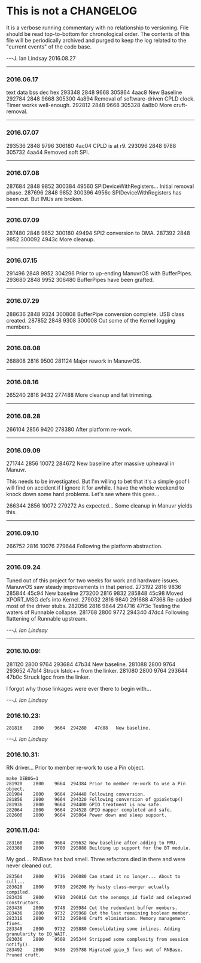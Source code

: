 # This is not a CHANGELOG
It is a verbose running commentary with no relationship to versioning.
File should be read top-to-bottom for chronological order.
The contents of this file will be periodically archived and purged to keep the log related to the "current events" of the code base.

---J. Ian Lindsay 2016.08.27

------

### 2016.06.17

   text    data     bss     dec     hex
 293348    2848    9668  305864   4aac8 New Baseline
 292784    2848    9668  305300   4a894 Removal of software-driven CPLD clock. Timer works well-enough.
 292812    2848    9668  305328   4a8b0 More cruft-removal.

------

### 2016.07.07
 293536    2848    9796  306180   4ac04 CPLD is at r9.
 293096    2848    9788  305732   4aa44 Removed soft SPI.

------

### 2016.07.08
 287684    2848    9852  300384   49560 SPIDeviceWithRegisters... Initial removal phase.
 287696    2848    9852  300396   4956c SPIDeviceWithRegisters has been cut. But IMUs are broken.

------

### 2016.07.09
 287480    2848    9852  300180   49494 SPI2 conversion to DMA.
 287392    2848    9852  300092   4943c More cleanup.

------

### 2016.07.15
 291496    2848    9952  304296   Prior to up-ending ManuvrOS with BufferPipes.
 293680    2848    9952  306480   BufferPipes have been grafted.

------

### 2016.07.29
 288636    2848    9324  300808   BufferPipe conversion complete. USB class created.
 287852    2848    9308  300008   Cut some of the Kernel logging members.

------

### 2016.08.08
 268808    2816    9500  281124   Major rework in ManuvrOS.

------

### 2016.08.16
 265240    2816    9432  277488   More cleanup and fat trimming.

------

### 2016.08.28
 266104    2856    9420  278380   After platform re-work.

------

### 2016.09.09
 271744    2856   10072  284672   New baseline after massive upheaval in Manuvr.

This needs to be investigated. But I'm willing to bet that it's a simple goof I will find on accident if I ignore it for awhile. I have the whole weekend to knock down some hard problems. Let's see where this goes...

 266344    2856   10072  279272   As expected... Some cleanup in Manuvr yields this.

------

### 2016.09.10
   266752    2816   10076  279644   Following the platform abstraction.

------

### 2016.09.24
Tuned out of this project for two weeks for work and hardware issues. ManuvrOS
  saw steady improvements in that period.
  273192    2816    9836  285844   45c94   New baseline
  273200    2816    9832  285848   45c98   Moved XPORT_MSG defs into Kernel.
  279032    2816    9840  291688   47368   Re-added most of the driver stubs.
  282056    2816    9844  294716   47f3c   Testing the waters of Runnable collapse.
  281768    2800    9772  294340   47dc4   Following flattening of Runnable upstream.

_---J. Ian Lindsay_

------

### 2016.10.09:
  281120    2800    9764  293684   47b34   New baseline.
  281088    2800    9764  293652   47b14   Struck lstdc++ from the linker.
  281080    2800    9764  293644   47b0c   Struck lgcc from the linker.

I forgot why those linkages were ever there to begin with...

_---J. Ian Lindsay_


### 2016.10.23:

    281816    2800    9664  294280   47d88   New baseline.

_---J. Ian Lindsay_


### 2016.10.31:

RN driver... Prior to member re-work to use a Pin object.

    make DEBUG=1
    281920    2800    9664  294384 Prior to member re-work to use a Pin object.
    281984    2800    9664  294448 Following conversion.
    281856    2800    9664  294320 Following conversion of gpioSetup()
    281936    2800    9664  294400 GPIO treatment is now safe.
    282064    2800    9664  294528 GPIO mapper completed and safe.
    282600    2800    9664  295064 Power down and sleep support.

### 2016.11.04:

    283168    2800    9664  295632 New baseline after adding to PMU.
    283388    2800    9700  295888 Building up support for the BT module.

My god.... RNBase has bad smell. Three refactors died in there and were never cleaned out.

    283564    2800    9716  296080 Can stand it no longer... About to cull...
    283628    2800    9780  296208 My hasty class-merger actually compiled.
    283436    2800    9780  296016 Cut the xenomgs_id field and delegated constructors.
    283436    2800    9748  295984 Cut the redundant buffer members.
    283436    2800    9732  295968 Cut the last remaining boolean member.
    283316    2800    9732  295848 Cruft elimination. Memory management fixes.
    283348    2800    9732  295880 Consolidating some inlines. Adding granularity to IO_WAIT.
    283036    2800    9508  295344 Stripped some complexity from session notify().
    283492    2800    9496  295788 Migrated gpio_5 fxns out of RNBase. Pruned cruft.
